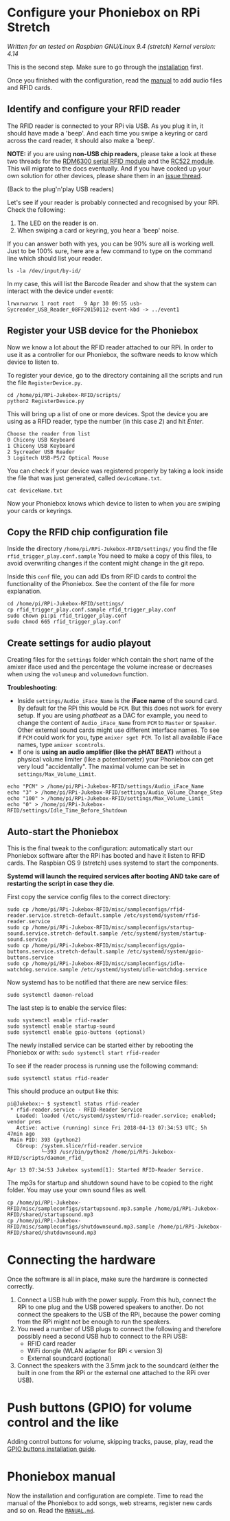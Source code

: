 # Configure your Phoniebox on RPi Stretch

*Written for an tested on Raspbian GNU/Linux 9.4 (stretch) Kernel version: 4.14*

This is the second step. Make sure to go through the [installation](INSTALL-stretch.md) first.

Once you finished with the configuration, read the [manual](MANUAL.md) to add audio files and RFID cards.

## Identify and configure your RFID reader

The RFID reader is connected to your RPi via USB. As you plug it in, it should have made a 'beep'. And each time you swipe a keyring or card across the card reader, it should also make a 'beep'.

**NOTE:** if you are using **non-USB chip readers**, please take a look at these two threads for the [RDM6300 serial RFID module](https://github.com/MiczFlor/RPi-Jukebox-RFID/issues/175) and the [RC522 module](https://github.com/MiczFlor/RPi-Jukebox-RFID/issues/11). This will migrate to the docs eventually. And if you have cooked up your own solution for other devices, please share them in an [issue thread](https://github.com/MiczFlor/RPi-Jukebox-RFID/issues).

(Back to the plug'n'play USB readers)

Let's see if your reader is probably connected and recognised by your RPi. Check the following:

1. The LED on the reader is on.
2. When swiping a card or keyring, you hear a 'beep' noise.

If you can answer both with yes, you can be 90% sure all is working well. Just to be 100% sure, here are a few command to type on the command line which should list your reader.

~~~
ls -la /dev/input/by-id/
~~~

In my case, this will list the Barcode Reader and show that the system can interact with the device under `event0`:

~~~
lrwxrwxrwx 1 root root   9 Apr 30 09:55 usb-Sycreader_USB_Reader_08FF20150112-event-kbd -> ../event1
~~~

## Register your USB device for the Phoniebox

Now we know a lot about the RFID reader attached to our RPi. In order to use it as a controller for our Phoniebox, the software needs to know which device to listen to.

To register your device, go to the directory containing all the scripts and run the file `RegisterDevice.py`.

~~~
cd /home/pi/RPi-Jukebox-RFID/scripts/
python2 RegisterDevice.py
~~~

This will bring up a list of one or more devices. Spot the device you are using as a RFID reader, type the number (in this case *2*) and hit *Enter*.
~~~
Choose the reader from list
0 Chicony USB Keyboard
1 Chicony USB Keyboard
2 Sycreader USB Reader
3 Logitech USB-PS/2 Optical Mouse 
~~~

You can check if your device was registered properly by taking a look inside the file that was just generated, called `deviceName.txt`.

~~~~
cat deviceName.txt
~~~~

Now your Phoniebox knows which device to listen to when you are swiping your cards or keyrings.

## Copy the RFID chip configuration file

Inside the directory `/home/pi/RPi-Jukebox-RFID/settings/` you find the file `rfid_trigger_play.conf.sample` You need to make a copy of this files, to avoid overwriting changes if the content might change in the git repo.

Inside this `conf` file, you can add IDs from RFID cards to control
the functionality of the Phoniebox. See the content of the file for
more explanation.

~~~~
cd /home/pi/RPi-Jukebox-RFID/settings/
cp rfid_trigger_play.conf.sample rfid_trigger_play.conf
sudo chown pi:pi rfid_trigger_play.conf
sudo chmod 665 rfid_trigger_play.conf
~~~~

## <a name="configAudioIFace"></a>Create settings for audio playout

Creating files for the `settings` folder which contain the short name
of the amixer iface used and the percentage the volume increase or 
decreases when using the `volumeup` and `volumedown`  function.

**Troubleshooting**: 

* Inside `settings/Audio_iFace_Name` is the **iFace name** of the sound card. By default for the RPi this would be `PCM`. But this does not work for every setup. If you are using *phatbeat* as a DAC for example, you need to change the content of `Audio_iFace_Name` from `PCM` to `Master` or `Speaker`. Other external sound cards might use different interface names. To see if `PCM` could work for you, type `amixer sget PCM`.
To list all available iFace names, type `amixer scontrols`.
* If one is **using an audio amplifier (like the pHAT BEAT)** without a physical volume limiter (like a potentiometer) your Phoniebox can get very loud "accidentally". The maximal volume can be set in `settings/Max_Volume_Limit`.

~~~
echo "PCM" > /home/pi/RPi-Jukebox-RFID/settings/Audio_iFace_Name
echo "3" > /home/pi/RPi-Jukebox-RFID/settings/Audio_Volume_Change_Step
echo "100" > /home/pi/RPi-Jukebox-RFID/settings/Max_Volume_Limit
echo "0" > /home/pi/RPi-Jukebox-RFID/settings/Idle_Time_Before_Shutdown
~~~

## <a name="systemdautostart"></a>Auto-start the Phoniebox

This is the final tweak to the configuration: automatically start our Phoniebox software after the RPi has booted and have it listen to RFID cards. The Raspbian OS 9 (stretch) uses systemd to start the components.

**Systemd will launch the required services after booting AND take care of restarting the script in case they die**. 

First copy the service config files to the correct directory:

```
sudo cp /home/pi/RPi-Jukebox-RFID/misc/sampleconfigs/rfid-reader.service.stretch-default.sample /etc/systemd/system/rfid-reader.service
sudo cp /home/pi/RPi-Jukebox-RFID/misc/sampleconfigs/startup-sound.service.stretch-default.sample /etc/systemd/system/startup-sound.service
sudo cp /home/pi/RPi-Jukebox-RFID/misc/sampleconfigs/gpio-buttons.service.stretch-default.sample /etc/systemd/system/gpio-buttons.service
sudo cp /home/pi/RPi-Jukebox-RFID/misc/sampleconfigs/idle-watchdog.service.sample /etc/systemd/system/idle-watchdog.service
```

Now systemd has to be notified that there are new service files:

```
sudo systemctl daemon-reload
```

The last step is to enable the service files:

```
sudo systemctl enable rfid-reader
sudo systemctl enable startup-sound
sudo systemctl enable gpio-buttons (optional)
```

The newly installed service can be started either by rebooting the Phoniebox or
with:
```sudo systemctl start rfid-reader```

To see if the reader process is running use the following command:
```
sudo systemctl status rfid-reader
```
This should produce an output like this:
```
pi@Jukebox:~ $ systemctl status rfid-reader
 * rfid-reader.service - RFID-Reader Service
   Loaded: loaded (/etc/systemd/system/rfid-reader.service; enabled; vendor pres
   Active: active (running) since Fri 2018-04-13 07:34:53 UTC; 5h 47min ago
 Main PID: 393 (python2)
   CGroup: /system.slice/rfid-reader.service
           └─393 /usr/bin/python2 /home/pi/RPi-Jukebox-RFID/scripts/daemon_rfid_

Apr 13 07:34:53 Jukebox systemd[1]: Started RFID-Reader Service.
```

The mp3s for startup and shutdown sound have to be copied to the right folder. You may use your own sound files as well.
```
cp /home/pi/RPi-Jukebox-RFID/misc/sampleconfigs/startupsound.mp3.sample /home/pi/RPi-Jukebox-RFID/shared/startupsound.mp3
cp /home/pi/RPi-Jukebox-RFID/misc/sampleconfigs/shutdownsound.mp3.sample /home/pi/RPi-Jukebox-RFID/shared/shutdownsound.mp3
```

# Connecting the hardware

Once the software is all in place, make sure the hardware is connected correctly.

1. Connect a USB hub with the power supply. From this hub, connect the RPi to one plug and the USB powered speakers to another. Do not connect the speakers to the USB of the RPi, because the power coming from the RPi might not be enough to run the speakers.
2. You need a number of USB plugs to connect the following and therefore possibly need a second USB hub to connect to the RPi USB:
    * RFID card reader
    * WiFi dongle (WLAN adapter for RPi < version 3)
    * External soundcard (optional)
3. Connect the speakers with the 3.5mm jack to the soundcard (either the built in one from the RPi or the external one attached to the RPi over USB).

# Push buttons (GPIO) for volume control and the like

Adding control buttons for volume, skipping tracks, pause, play, read the [GPIO buttons installation guide](GPIO-BUTTONS.md).

# Phoniebox manual

Now the installation and configuration are complete. Time to read the manual of the Phoniebox to add songs, web streams, register new cards and so on. Read the [`MANUAL.md`](MANUAL.md).
